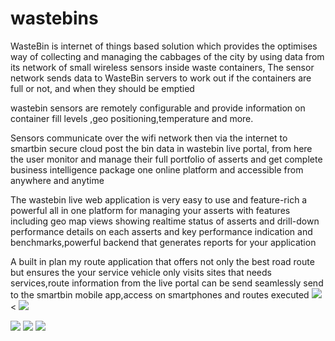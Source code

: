 # wastebins

WasteBin is internet of things based solution which provides the optimises way of collecting and managing the cabbages of the city by using data from its network of small wireless sensors inside waste containers, The sensor network sends data to WasteBin servers to work out if the containers are full or not, and when they should be emptied

wastebin sensors are remotely configurable and provide information on container fill levels ,geo positioning,temperature and more.

Sensors communicate over the wifi network then via the internet to smartbin secure cloud post the bin data in wastebin live portal, from here the user monitor and manage their full portfolio of asserts and get complete business intelligence package one online platform and accessible from anywhere and anytime

The wastebin live web application is very easy to use and feature-rich a powerful all in one platform for managing your asserts with features including geo map views showing realtime status of asserts and drill-down performance details on each asserts and key performance indication and benchmarks,powerful backend that generates reports for your application

A built in plan my route application that offers not only the best road route but ensures the your service vehicle only visits sites that needs services,route information from the live portal can be send seamlessly send to the smartbin mobile app,access on smartphones and routes executed
<img src="https://he-s3.s3.amazonaws.com/media/screenshots/6349cdb6348e2escreen%20shot%202016-06-19%20at%2011.28.37%20pm.png?Signature=qN6RezeX2X4EMMtDYVM9iljt8eM%3D&Expires=1467191637&AWSAccessKeyId=AKIAJLE6MUHDYS3HN6YQ">
<
<img src="https://he-s3.s3.amazonaws.com/media/screenshots/75f363575f3404screenshot%20from%202016-06-25%2016-08-43.png?Signature=GxTccN2KQS2IT1se%2B3h%2BK0kuniQ%3D&Expires=1467191637&AWSAccessKeyId=AKIAJLE6MUHDYS3HN6YQ">

<img src="https://he-s3.s3.amazonaws.com/media/screenshots/683a0796839920screen%20shot%202016-06-19%20at%2011.28.51%20pm.png?Signature=WRgr4qV342iivebTABjNkDgPrfI%3D&Expires=1467191637&AWSAccessKeyId=AKIAJLE6MUHDYS3HN6YQ">
<img src="https://he-s3.s3.amazonaws.com/media/screenshots/7f912347f905f3screenshot%20from%202016-06-25%2016-09-12.png?Signature=34BjWz%2F%2FIsFjwhbXtOmqrSPzuto%3D&Expires=1467191637&AWSAccessKeyId=AKIAJLE6MUHDYS3HN6YQ">
<img src="https://he-s3.s3.amazonaws.com/media/screenshots/875c399875b923screenshot%20from%202016-06-25%2016-09-26.png?Signature=tC4CaD%2FBeMHGoxBkup1I0CGI9qE%3D&Expires=1467191637&AWSAccessKeyId=AKIAJLE6MUHDYS3HN6YQ">
